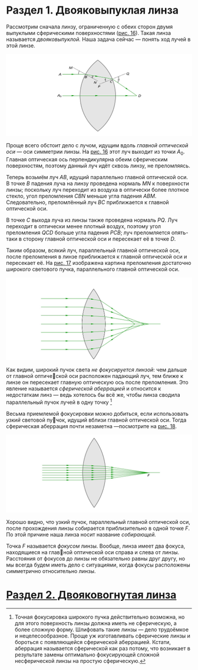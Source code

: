 # Раздел 1. Двояковыпуклая линза

Рассмотрим сначала линзу, ограниченную с обеих сторон двумя выпуклыми сферическими поверхностями ([рис. 16](/image/Рисунок16.jpg)). Такая линза называется _двояковыпуклой._ Наша задача сейчас — понять ход лучей в этой линзе.

![Преломление в двояковыпуклой линзе](/image/Рисунок16.jpg)

Проще всего обстоит дело с лучом, идущим вдоль _главной оптической оси_ — оси симметрии линзы. На [рис. 16](/image/Рисунок16.jpg) этот луч выходит из точки $A_0$. Главная оптическая ось перпендикулярна обеим сферическим поверхностям, поэтому данный луч идёт сквозь линзу, не преломляясь.

Теперь возьмём луч $AB$, идущий параллельно главной оптической оси. В точке $B$ падения луча на линзу проведена нормаль $MN$ к поверхности линзы; поскольку луч переходит из воздуха в оптически более плотное стекло, угол преломления $CBN$ меньше угла падения $ABM$. Следовательно, преломлённый луч $BC$ приближается к главной оптической оси.

В точке $C$ выхода луча из линзы также проведена нормаль $PQ$. Луч переходит в оптически менее плотный воздух, поэтому угол преломления $QCD$ больше угла падения $PCB$; луч преломляется опять-таки в сторону главной оптической оси и пересекает её в точке $D$.

Таким образом, всякий луч, параллельный главной оптической оси, после преломления в линзе приближается к главной оптической оси и пересекает её. На [рис. 17](/image/Рисунок17.jpg) изображена картина преломления достаточно _широкого_ светового пучка, параллельного главной оптической оси.

![Сферическая аберрация в двояковыпуклой линзе](/image/Рисунок17.jpg)

Как видим, широкий пучок света _не фокусируется линзой_: чем дальше от главной оптической оси расположен падающий луч, тем ближе к линзе он пересекает главную оптическую ось после преломления. Это явление называется _сферической аберрацией_ и относится к недостаткам линз — ведь хотелось бы всё же, чтобы линза сводила параллельный пучок лучей в одну точку [^1]

Весьма приемлемой фокусировки можно добиться, если использовать _узкий_ световой пучок, идущий вблизи главной оптической оси. Тогда сферическая аберрация почти незаметна —посмотрите на [рис. 18](/image/Рисунок18.jpg).

![Фокусировка узкого пучка собирающей линзой](/image/Рисунок18.jpg)

Хорошо видно, что узкий пучок, параллельный главной оптической оси, после прохождения линзы собирается приблизительно в одной точке $F$. По этой причине наша линза носит название _собирающей._

[^1]: Точная фокусировка широкого пучка действительно возможна, но для этого поверхность линзы должна иметь не сферическую, а более сложную форму. Шлифовать такие линзы — дело трудоёмкое и нецелесообразное. Проще уж изготавливать сферические линзы и бороться с появляющейся сферической аберрацией. Кстати, аберрация называется сферической как раз потому, что возникает в результате замены оптимально фокусирующей сложной несферической линзы на простую сферическую.

Точка $F$ называется _фокусом_ линзы. Вообще, линза имеет два фокуса, находящиеся на главной оптической оси справа и слева от линзы. Расстояния от фокусов до линзы не обязательно равны друг другу, но мы всегда будем иметь дело с ситуациями, когда фокусы расположены симметрично относительно линзы.

# [Раздел 2. Двояковогнутая линза](/Линзы.%20Ход%20лучей/Двояковогнутая%20линза.md)
